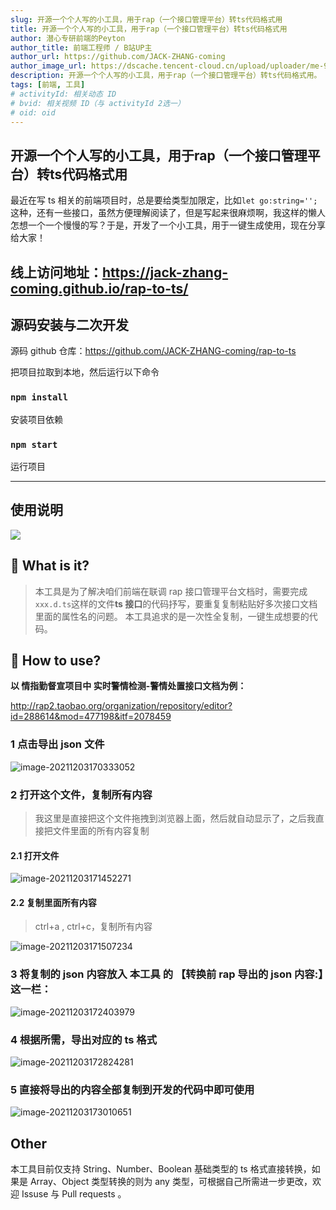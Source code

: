 ```yaml
---
slug: 开源一个个人写的小工具，用于rap（一个接口管理平台）转ts代码格式用
title: 开源一个个人写的小工具，用于rap（一个接口管理平台）转ts代码格式用
author: 潜心专研前端的Peyton
author_title: 前端工程师 / B站UP主
author_url: https://github.com/JACK-ZHANG-coming
author_image_url: https://dscache.tencent-cloud.cn/upload/uploader/me-92a68e681ce3e4498e0f4b495c7fff699f3e5dd2.png
description: 开源一个个人写的小工具，用于rap（一个接口管理平台）转ts代码格式用。
tags: [前端, 工具]
# activityId: 相关动态 ID
# bvid: 相关视频 ID（与 activityId 2选一）
# oid: oid
---
```


<!-- truncate -->
## 开源一个个人写的小工具，用于rap（一个接口管理平台）转ts代码格式用

最近在写 ts 相关的前端项目时，总是要给类型加限定，比如`let go:string='';`这种，还有一些接口，虽然方便理解阅读了，但是写起来很麻烦啊，我这样的懒人怎想一个一个慢慢的写？于是，开发了一个小工具，用于一键生成使用，现在分享给大家！

## 线上访问地址：https://jack-zhang-coming.github.io/rap-to-ts/

## 源码安装与二次开发

源码 github 仓库：https://github.com/JACK-ZHANG-coming/rap-to-ts

把项目拉取到本地，然后运行以下命令

### `npm install`

安装项目依赖

### `npm start`

运行项目

---

## 使用说明

<img src="https://p3-juejin.byteimg.com/tos-cn-i-k3u1fbpfcp/255741cd16fe4e7b818b48aa7a9a42b1~tplv-k3u1fbpfcp-zoom-1.image" />

## 🤪 What is it?

> 本工具是为了解决咱们前端在联调 rap 接口管理平台文档时，需要完成`xxx.d.ts`这样的文件**ts 接口**的代码抒写，要重复复制粘贴好多次接口文档里面的属性名的问题。 本工具追求的是一次性全复制，一键生成想要的代码。

## 🍳 How to use?

**以 情指勤督宣项目中 实时警情检测-警情处置接口文档为例：**

http://rap2.taobao.org/organization/repository/editor?id=288614&mod=477198&itf=2078459

### 1 点击导出 json 文件

![image-20211203170333052](https://p3-juejin.byteimg.com/tos-cn-i-k3u1fbpfcp/b287b79b12df43448d3912eeaeb9ee44~tplv-k3u1fbpfcp-zoom-1.image)

### 2 打开这个文件，复制所有内容

> 我这里是直接把这个文件拖拽到浏览器上面，然后就自动显示了，之后我直接把文件里面的所有内容复制

#### 2.1 打开文件

![image-20211203171452271](https://p3-juejin.byteimg.com/tos-cn-i-k3u1fbpfcp/3604abb3065540a79c0eab1744cd40aa~tplv-k3u1fbpfcp-zoom-1.image)

#### 2.2 复制里面所有内容

> ctrl+a , ctrl+c，复制所有内容

![image-20211203171507234](https://p3-juejin.byteimg.com/tos-cn-i-k3u1fbpfcp/05b1b708332147919b52b1bca135f841~tplv-k3u1fbpfcp-zoom-1.image)

### 3 将复制的 json 内容放入 本工具 的 【转换前 rap 导出的 json 内容:】这一栏：

![image-20211203172403979](https://p3-juejin.byteimg.com/tos-cn-i-k3u1fbpfcp/a8a16dcda2364fd99a9b18834e09a27a~tplv-k3u1fbpfcp-zoom-1.image)

### 4 根据所需，导出对应的 ts 格式

![image-20211203172824281](https://p3-juejin.byteimg.com/tos-cn-i-k3u1fbpfcp/62552b068a824bb4952574c9d75ce5ba~tplv-k3u1fbpfcp-zoom-1.image)

### 5 直接将导出的内容全部复制到开发的代码中即可使用

![image-20211203173010651](https://p3-juejin.byteimg.com/tos-cn-i-k3u1fbpfcp/e513dca3a0ab4b008422337c02a092d6~tplv-k3u1fbpfcp-zoom-1.image)

## Other

本工具目前仅支持 String、Number、Boolean 基础类型的 ts 格式直接转换，如果是 Array、Object 类型转换的则为 any 类型，可根据自己所需进一步更改，欢迎 Issuse 与 Pull requests 。

